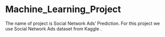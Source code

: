 # Machine_Learning_Project
The name of project is Social Network Ads’ Prediction.
For this project we use Social Network Ads dataset from Kaggle .


